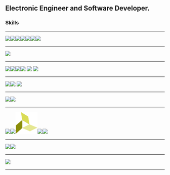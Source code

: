 ## Electronic Engineer and Software Developer.

### Skills
---

<img src="https://cdn.jsdelivr.net/gh/devicons/devicon/icons/androidstudio/androidstudio-original-wordmark.svg" width='70' /><img src="https://cdn.jsdelivr.net/gh/devicons/devicon/icons/java/java-original-wordmark.svg" width='70'/><img src="https://miro.medium.com/max/400/1*9tVpRN7cCovFMavU4PVg2w.png" width='70'/><img src="https://cdn.jsdelivr.net/gh/devicons/devicon@latest/icons/gradle/gradle-original-wordmark.svg" width='70' /><img src="https://cdn.jsdelivr.net/gh/devicons/devicon/icons/kotlin/kotlin-original-wordmark.svg" width='70' /><img src="https://cdn.jsdelivr.net/gh/devicons/devicon@latest/icons/intellij/intellij-original.svg" width='70'/><img src="https://cdn.jsdelivr.net/gh/devicons/devicon@latest/icons/spring/spring-original-wordmark.svg" width='70'/>
          

---
          
<img src="https://cdn.jsdelivr.net/gh/devicons/devicon/icons/latex/latex-original.svg" width='70' />

---

<img src="https://cdn.jsdelivr.net/gh/devicons/devicon/icons/javascript/javascript-original.svg" width='70'/><img src="https://cdn.jsdelivr.net/gh/devicons/devicon/icons/nodejs/nodejs-original-wordmark.svg" width='70'/><img src="https://cdn.jsdelivr.net/gh/devicons/devicon/icons/bootstrap/bootstrap-original-wordmark.svg" width='70'/><img src="https://cdn.jsdelivr.net/gh/devicons/devicon/icons/html5/html5-original-wordmark.svg" width='70'/>
<img src="https://cdn.jsdelivr.net/gh/devicons/devicon@latest/icons/bun/bun-original.svg" width='70'/>
<img src="https://cdn.jsdelivr.net/gh/devicons/devicon@latest/icons/react/react-original-wordmark.svg" width='70'/>
            
---
<img src="https://cdn.jsdelivr.net/gh/devicons/devicon/icons/python/python-original-wordmark.svg" width='70' /><img src="https://cdn.jsdelivr.net/gh/devicons/devicon/icons/pycharm/pycharm-original-wordmark.svg" width='70' />
<img src="https://cdn.jsdelivr.net/gh/devicons/devicon@latest/icons/pandas/pandas-original-wordmark.svg" width='70'/>

---

<img src="https://cdn.jsdelivr.net/gh/devicons/devicon/icons/c/c-original.svg" width='70'/><img src="https://cdn.jsdelivr.net/gh/devicons/devicon/icons/cplusplus/cplusplus-original.svg" width='70'/>

---

<img src="https://www.kojac.nl/tailwind/images/embedded_systems/fpga.png" width='70' /><img src="https://play-lh.googleusercontent.com/xeuSfQHt8wEb-JdcXLtReGF-KO8_Rd2UMOL0vSB6bS9qlxdAGQ0VR4mM9wVeEb76EA" width='70'/><img src="https://raw.githubusercontent.com/hmaarrfk/useful-icons/master/vivado-icons/vivado.png" width='70'/><img src="https://encrypted-tbn0.gstatic.com/images?q=tbn:ANd9GcSOld_hU0HoDg0F4-L7uHmCsl-P_jXNlUb2OyPPNP3viw&s" width='170'/><img src="https://repository-images.githubusercontent.com/49994966/2f735400-686e-11ea-800f-46bc46c5ff99" width='170'/>

---

<img src="https://seeklogo.com/images/M/matlab-logo-AE6C96A5DD-seeklogo.com.png" width='70' /><img src="https://upload.wikimedia.org/wikipedia/commons/3/36/Simulink_Logo_%28non-wordmark%29.png" width='70' />

---

<img src="https://cdn.jsdelivr.net/gh/devicons/devicon@latest/icons/blender/blender-original-wordmark.svg" width='70'/>


---

<!--

icono solo de xilinx
<img src="https://static.wixstatic.com/media/3b5532_3ec15bd2df62436081f0798f36592d89~mv2.png/v1/fill/w_366,h_366,al_c/3b5532_3ec15bd2df62436081f0798f36592d89~mv2.png" width='70'/>


<img src="" width='70'/>
**raulest50/raulest50** is a ✨ _special_ ✨ repository because its `README.md` (this file) appears on your GitHub profile.

Here are some ideas to get you started:

- 🔭 I’m currently working on ...
- 🌱 I’m currently learning ...
- 👯 I’m looking to collaborate on ...
- 🤔 I’m looking for help with ...
- 💬 Ask me about ...
- 📫 How to reach me: ...
- 😄 Pronouns: ...
- ⚡ Fun fact: ...
-->
